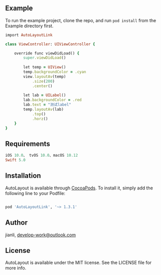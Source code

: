 ## Example

To run the example project, clone the repo, and run `pod install` from the Example directory first.

```ruby
import AutoLayoutLink

class ViewController: UIViewController {

    override func viewDidLoad() {
        super.viewDidLoad()
        
        let temp = UIView()
        temp.backgroundColor = .cyan
        view.layoutAv(temp)
            .size(200)
            .center()
        
        let lab = UILabel()
        lab.backgroundColor = .red
        lab.text = "测试label"
        temp.layoutAv(lab)
            .top()
            .horz()
    }
}
```

## Requirements
```ruby
iOS 10.0、 tvOS 10.0、macOS 10.12
Swift 5.0
```

## Installation

AutoLayout is available through [CocoaPods](https://cocoapods.org). To install
it, simply add the following line to your Podfile:

```ruby

pod 'AutoLayoutLink', '~> 1.3.1'

```

## Author

  jianli, develop-work@outlook.com

## License

AutoLayout is available under the MIT license. See the LICENSE file for more info.
